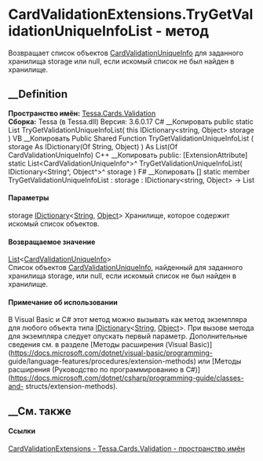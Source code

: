 # CardValidationExtensions.TryGetValidationUniqueInfoList - метод
Возвращает список объектов
[CardValidationUniqueInfo](T_Tessa_Cards_Validation_CardValidationUniqueInfo.htm)
для заданного хранилища storage или null, если искомый список не был найден в
хранилище.
## __Definition
 **Пространство имён:** [Tessa.Cards.Validation](N_Tessa_Cards_Validation.htm)  
 **Сборка:** Tessa (в Tessa.dll) Версия: 3.6.0.17
C# __Копировать
     public static List<CardValidationUniqueInfo> TryGetValidationUniqueInfoList(
    	this IDictionary<string, Object> storage
    )
VB __Копировать
    <ExtensionAttribute>
    Public Shared Function TryGetValidationUniqueInfoList ( 
    	storage As IDictionary(Of String, Object)
    ) As List(Of CardValidationUniqueInfo)
C++ __Копировать
     public:
    [ExtensionAttribute]
    static List<CardValidationUniqueInfo^>^ TryGetValidationUniqueInfoList(
    	IDictionary<String^, Object^>^ storage
    )
F# __Копировать
     [<ExtensionAttribute>]
    static member TryGetValidationUniqueInfoList : 
            storage : IDictionary<string, Object> -> List<CardValidationUniqueInfo> 
#### Параметры
storage
[IDictionary](https://learn.microsoft.com/dotnet/api/system.collections.generic.idictionary-2)<[String](https://learn.microsoft.com/dotnet/api/system.string),
[Object](https://learn.microsoft.com/dotnet/api/system.object)>
    Хранилище, которое содержит искомый список объектов.
#### Возвращаемое значение
[List](https://learn.microsoft.com/dotnet/api/system.collections.generic.list-1)<[CardValidationUniqueInfo](T_Tessa_Cards_Validation_CardValidationUniqueInfo.htm)>  
Список объектов
[CardValidationUniqueInfo](T_Tessa_Cards_Validation_CardValidationUniqueInfo.htm),
найденный для заданного хранилища storage, или null, если искомый список не
был найден в хранилище.
#### Примечание об использовании
В Visual Basic и C# этот метод можно вызывать как метод экземпляра для любого
объекта типа
[IDictionary](https://learn.microsoft.com/dotnet/api/system.collections.generic.idictionary-2)<[String](https://learn.microsoft.com/dotnet/api/system.string),
[Object](https://learn.microsoft.com/dotnet/api/system.object)>. При вызове
метода для экземпляра следует опускать первый параметр. Дополнительные
сведения см. в разделе [Методы расширения (Visual
Basic)](https://docs.microsoft.com/dotnet/visual-basic/programming-
guide/language-features/procedures/extension-methods) или [Методы расширения
(Руководство по программированию в
C#)](https://docs.microsoft.com/dotnet/csharp/programming-guide/classes-and-
structs/extension-methods).
##  __См. также
#### Ссылки
[CardValidationExtensions -
](T_Tessa_Cards_Validation_CardValidationExtensions.htm)
[Tessa.Cards.Validation - пространство имён](N_Tessa_Cards_Validation.htm)

